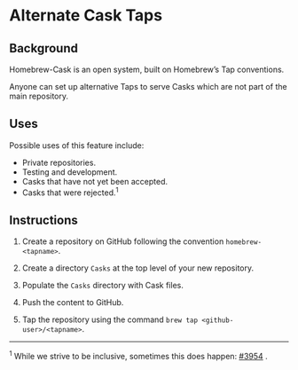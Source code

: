 # Alternate Cask Taps

## Background

Homebrew-Cask is an open system, built on Homebrew’s Tap conventions.

Anyone can set up alternative Taps to serve Casks which are not part of the main repository.

## Uses

Possible uses of this feature include:

* Private repositories.
* Testing and development.
* Casks that have not yet been accepted.
* Casks that were rejected.<sup>1</sup>

## Instructions

1. Create a repository on GitHub following the convention `homebrew-<tapname>`.

2. Create a directory `Casks` at the top level of your new repository.

3. Populate the `Casks` directory with Cask files.

4. Push the content to GitHub.

5. Tap the repository using the command `brew tap <github-user>/<tapname>`.

---

<sup>1</sup> While we strive to be inclusive, sometimes this does happen: [#3954](https://github.com/caskroom/homebrew-cask/pull/3954) .
